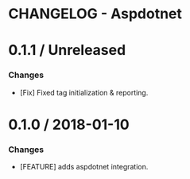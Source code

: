 # CHANGELOG - Aspdotnet

0.1.1 / Unreleased
==================
### Changes
* [Fix] Fixed tag initialization & reporting.

0.1.0 / 2018-01-10
==================

### Changes

* [FEATURE] adds aspdotnet integration.
